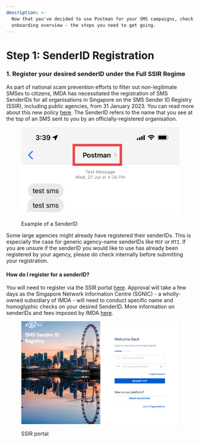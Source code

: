 ```yaml
---
description: >-
  Now that you've decided to use Postman for your SMS campaigns, check out this
  onboarding overview - the steps you need to get going.
---
```


# Step 1: SenderID Registration

### 1. Register your desired senderID under the Full SSIR Regime

As part of national scam prevention efforts to filter out non-legitimate SMSes to citizens, IMDA has necessitated the registration of SMS SenderIDs for all organisations in Singapore on the SMS Sender ID Registry (SSIR), including public agencies, from 31 January 2023. You can read more about this new policy [here](https://www.imda.gov.sg/Content-and-News/Press-Releases-and-Speeches/Press-Releases/2022/Full-SMS-Sender-ID-Registration-to-be-required-by-January-2023). The SenderID refers to the name that you see at the top of an SMS sent to you by an officially-registered organisation.

<figure><img src="../../.gitbook/assets/IMG_4998.jpg" alt=""><figcaption><p>Example of a SenderID</p></figcaption></figure>

Some large agencies might already have registered their senderIDs. This is especially the case for generic agency-name senderIDs like `MSF` or `MTI`. If you are unsure if the senderID you would like to use has already been registered by your agency, please do check internally before submitting your registration.

#### How do I register for a senderID?

You will need to register via the SSIR portal [here](https://smsregistry.sg/web/login). Approval will take a few days as the Singapore Network Information Centre (SGNIC) - a wholly-owned subsidiary of IMDA - will need to conduct specific name and homoglyphic checks on your desired SenderID. More information on senderIDs and fees imposed by IMDA [here](https://www.sgnic.sg/faq/sms-sender-id-registry).

<figure><img src="../../.gitbook/assets/Screenshot 2023-05-30 at 3.51.34 PM.png" alt=""><figcaption><p>SSIR portal</p></figcaption></figure>
